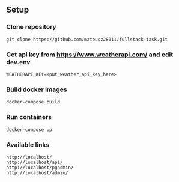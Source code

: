 ## Setup

### Clone repository
    git clone https://github.com/mateusz28011/fullstack-task.git
### Get api key from https://www.weatherapi.com/ and edit dev.env
    WEATHERAPI_KEY=<put_weather_api_key_here>
### Build docker images
    docker-compose build
### Run containers
    docker-compose up
### Available links
    http://localhost/
    http://localhost/api/
    http://localhost/pgadmin/
    http://localhost/admin/
